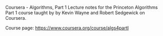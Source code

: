 Coursera - Algorithms, Part 1
Lecture notes for the Princeton Algorithms Part 1 course taught by by Kevin Wayne and Robert Sedgewick on Coursera.

Course page: https://www.coursera.org/course/algs4partI